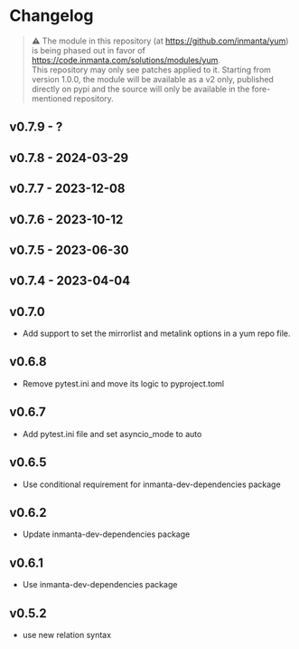 # Changelog

> :warning: The module in this repository (at https://github.com/inmanta/yum) is being phased out in favor of https://code.inmanta.com/solutions/modules/yum.  
> This repository may only see patches applied to it.  Starting from version 1.0.0, the module will be available as a v2 only, published directly on pypi and the source will only be available in the fore-mentioned repository.

## v0.7.9 - ?


## v0.7.8 - 2024-03-29


## v0.7.7 - 2023-12-08


## v0.7.6 - 2023-10-12


## v0.7.5 - 2023-06-30


## v0.7.4 - 2023-04-04


## v0.7.0
- Add support to set the mirrorlist and metalink options in a yum repo file.

## v0.6.8
- Remove pytest.ini and move its logic to pyproject.toml

## v0.6.7
- Add pytest.ini file and set asyncio_mode to auto

## v0.6.5
- Use conditional requirement for inmanta-dev-dependencies package

## v0.6.2
- Update inmanta-dev-dependencies package

## v0.6.1
-  Use inmanta-dev-dependencies package

## v0.5.2
- use new relation syntax
